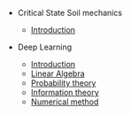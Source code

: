 <!-- docs/_sidebar.md -->

* Critical State Soil mechanics

  * [Introduction](critical-state-soil-mechanics/introduction.md)

* Deep Learning
  * [Introduction](deep-learning/basics/00-introduction.md)
  * [Linear Algebra](deep-learning/basics/01-linear-algebra.md)
  * [Probability theory](deep-learning/basics/02-probability-theory.md)
  * [Information theory](deep-learning/basics/03-information-theory.md)
  * [Numerical method](deep-learning/basics/04-numerical-methods.md)